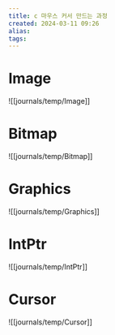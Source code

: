 ```yaml
---
title: c 마우스 커서 만드는 과정
created: 2024-03-11 09:26
alias:
tags:
---
```

# Image
![[journals/temp/Image]]


# Bitmap
![[journals/temp/Bitmap]]


# Graphics
![[journals/temp/Graphics]]


# IntPtr
![[journals/temp/IntPtr]]


# Cursor
![[journals/temp/Cursor]]


